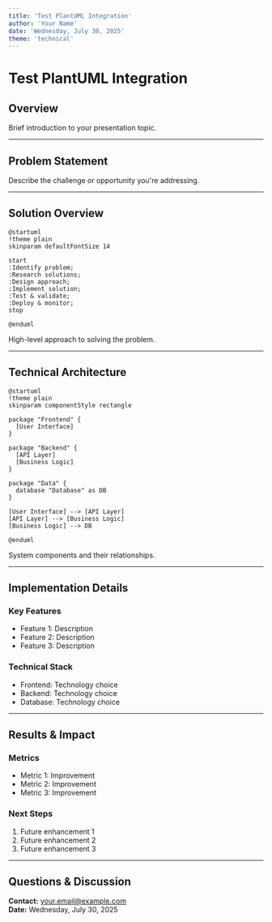 ```yaml
---
title: 'Test PlantUML Integration'
author: 'Your Name'
date: 'Wednesday, July 30, 2025'
theme: 'technical'
---
```


# Test PlantUML Integration

## Overview

Brief introduction to your presentation topic.

---

## Problem Statement

Describe the challenge or opportunity you're addressing.

---

## Solution Overview

```plantuml:solution-overview
@startuml
!theme plain
skinparam defaultFontSize 14

start
:Identify problem;
:Research solutions;
:Design approach;
:Implement solution;
:Test & validate;
:Deploy & monitor;
stop

@enduml
```

High-level approach to solving the problem.

---

## Technical Architecture

```plantuml:architecture
@startuml
!theme plain
skinparam componentStyle rectangle

package "Frontend" {
  [User Interface]
}

package "Backend" {
  [API Layer]
  [Business Logic]
}

package "Data" {
  database "Database" as DB
}

[User Interface] --> [API Layer]
[API Layer] --> [Business Logic]
[Business Logic] --> DB

@enduml
```

System components and their relationships.

---

## Implementation Details

### Key Features

- Feature 1: Description
- Feature 2: Description
- Feature 3: Description

### Technical Stack

- Frontend: Technology choice
- Backend: Technology choice
- Database: Technology choice

---

## Results & Impact

### Metrics

- Metric 1: Improvement
- Metric 2: Improvement
- Metric 3: Improvement

### Next Steps

1. Future enhancement 1
2. Future enhancement 2
3. Future enhancement 3

---

## Questions & Discussion

**Contact:** your.email@example.com  
**Date:** Wednesday, July 30, 2025
